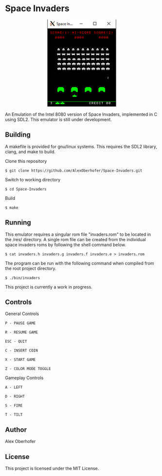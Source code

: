 # Space Invaders

<p align="center">
  <img src="https://github.com/AlexOberhofer/Space-Invaders/raw/master/doc/attract.PNG" alt="Chip 8 Image"/>
</p>

An Emulation of the Intel 8080 version of Space Invaders, implemented in C using SDL2. This emulator is still under development.


## Building
A makefile is provided for gnu/linux systems. This requires the SDL2 library, clang, and make to build.

Clone this repository

```
$ git clone https://github.com/AlexOberhofer/Space-Invaders.git
```
Switch to working directory

```
$ cd Space-Invaders
```

Build

```
$ make
```

## Running

This emulator requires a singular rom file "invaders.rom" to be located in the /res/ directory. A single rom file can be created from the individual space invaders roms by following the shell command below.

```
$ cat invaders.h invaders.g invaders.f invaders.e > invaders.rom
```

The program can be run with the following command when compiled from the root project directory.

```
$ ./bin/invaders
```

This project is currently a work in progress. 

## Controls

General Controls

```
P - PAUSE GAME
```

```
R - RESUME GAME
```

```
ESC - QUIT 
```

```
C - INSERT COIN
```

```
X - START GAME
```

```
Z - COLOR MODE TOGGLE
```

Gameplay Controls

```
A - LEFT 
```

```
D - RIGHT 
```

```
S - FIRE 
```

```
T - TILT 
```



## Author

Alex Oberhofer

## License

This project is licensed under the MIT License.
